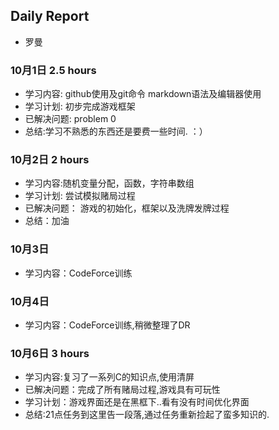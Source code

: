 ## Daily Report    
+ 罗曼
### 10月1日 2.5 hours
+ 学习内容: github使用及git命令 markdown语法及编辑器使用 
+ 学习计划: 初步完成游戏框架
+ 已解决问题: problem 0
+ 总结:学习不熟悉的东西还是要费一些时间. ：）
### 10月2日 2 hours
+ 学习内容:随机变量分配，函数，字符串数组
+ 学习计划: 尝试模拟赌局过程
+ 已解决问题： 游戏的初始化，框架以及洗牌发牌过程
+ 总结：加油
### 10月3日
+ 学习内容：CodeForce训练
### 10月4日
+ 学习内容：CodeForce训练,稍微整理了DR
### 10月6日 3 hours
+ 学习内容:复习了一系列C的知识点,使用清屏
+ 已解决问题：完成了所有赌局过程,游戏具有可玩性
+ 学习计划：游戏界面还是在黑框下..看有没有时间优化界面
+ 总结:21点任务到这里告一段落,通过任务重新捡起了蛮多知识的.
